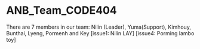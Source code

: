 # ANB_Team_CODE404
There are 7 members in our team: Nilin (Leader), Yuma(Support), Kimhouy, Bunthai, Lyeng, Pormenh and Key
[issue1: Nilin LAY]
[issue4: Porming lambo toy]
